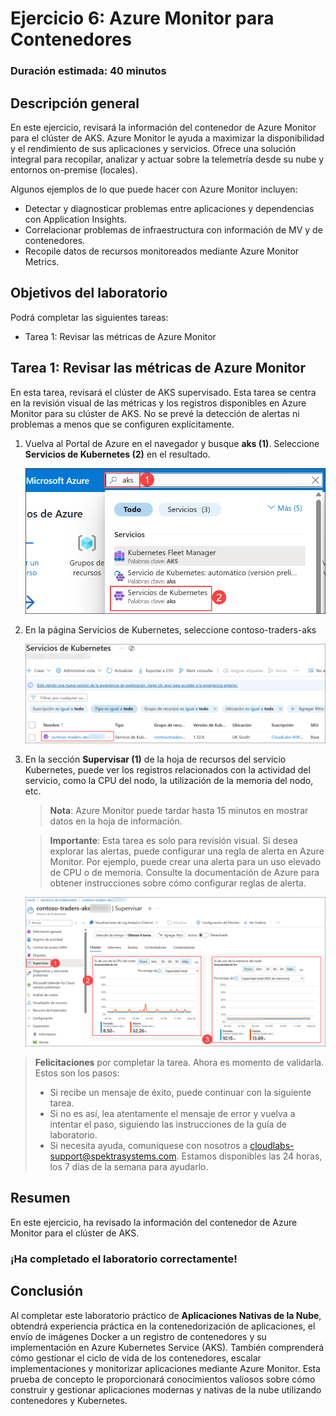 # Ejercicio 6: Azure Monitor para Contenedores

### Duración estimada: 40 minutos

## Descripción general

En este ejercicio, revisará la información del contenedor de Azure Monitor para el clúster de AKS. Azure Monitor le ayuda a maximizar la disponibilidad y el rendimiento de sus aplicaciones y servicios. Ofrece una solución integral para recopilar, analizar y actuar sobre la telemetría desde su nube y entornos on-premise (locales).

Algunos ejemplos de lo que puede hacer con Azure Monitor incluyen:

- Detectar y diagnosticar problemas entre aplicaciones y dependencias con Application Insights.
- Correlacionar problemas de infraestructura con información de MV y de contenedores.
- Recopile datos de recursos monitoreados mediante Azure Monitor Metrics.

## Objetivos del laboratorio

Podrá completar las siguientes tareas:

- Tarea 1: Revisar las métricas de Azure Monitor  

## Tarea 1: Revisar las métricas de Azure Monitor

En esta tarea, revisará el clúster de AKS supervisado. Esta tarea se centra en la revisión visual de las métricas y los registros disponibles en Azure Monitor para su clúster de AKS. No se prevé la detección de alertas ni problemas a menos que se configuren explícitamente.

1. Vuelva al Portal de Azure en el navegador y busque **aks (1)**. Seleccione **Servicios de Kubernetes (2)** en el resultado.

   ![Esta es una captura de pantalla mostrando cómo acceder a Azure Monitor.](media/SE6T1S1.png "Accediendo a Azure Monitor")
     
1. En la página Servicios de Kubernetes, seleccione contoso-traders-aks<inject key="DeploymentID" enableCopy="false"/>

   ![](media/SE6T1S2.png)
   
1. En la sección **Supervisar (1)** de la hoja de recursos del servicio Kubernetes, puede ver los registros relacionados con la actividad del servicio, como la CPU del nodo, la utilización de la memoria del nodo, etc.

   > **Nota**: Azure Monitor puede tardar hasta 15 minutos en mostrar datos en la hoja de información.

   > **Importante**: Esta tarea es solo para revisión visual. Si desea explorar las alertas, puede configurar una regla de alerta en Azure Monitor. Por ejemplo, puede crear una alerta para un uso elevado de CPU o de memoria. Consulte la documentación de Azure para obtener instrucciones sobre cómo configurar reglas de alerta.

      ![Esta es una captura de pantalla que muestra datos monitoreados en el servicio Kubernetes.](media/SE6T1S3.png "Datos monitoreados del servicio Kubernetes")

> **Felicitaciones** por completar la tarea. Ahora es momento de validarla. Estos son los pasos:
> - Si recibe un mensaje de éxito, puede continuar con la siguiente tarea.
> - Si no es así, lea atentamente el mensaje de error y vuelva a intentar el paso, siguiendo las instrucciones de la guía de laboratorio.
> - Si necesita ayuda, comuníquese con nosotros a cloudlabs-support@spektrasystems.com. Estamos disponibles las 24 horas, los 7 días de la semana para ayudarlo.

<validation step="1f2ef3e0-8908-4650-b10e-2c40270bf655" />

## Resumen

En este ejercicio, ha revisado la información del contenedor de Azure Monitor para el clúster de AKS.

### ¡Ha completado el laboratorio correctamente!

## Conclusión

Al completar este laboratorio práctico de **Aplicaciones Nativas de la Nube**, obtendrá experiencia práctica en la contenedorización de aplicaciones, el envío de imágenes Docker a un registro de contenedores y su implementación en Azure Kubernetes Service (AKS). También comprenderá cómo gestionar el ciclo de vida de los contenedores, escalar implementaciones y monitorizar aplicaciones mediante Azure Monitor. Esta prueba de concepto le proporcionará conocimientos valiosos sobre cómo construir y gestionar aplicaciones modernas y nativas de la nube utilizando contenedores y Kubernetes.